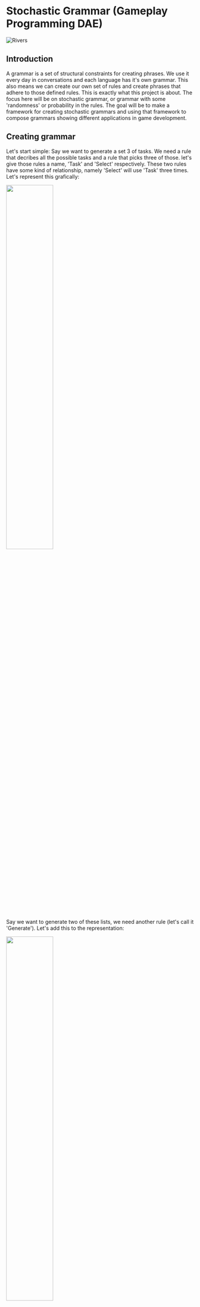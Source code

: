 # Stochastic Grammar (Gameplay Programming DAE)

![Rivers](https://user-images.githubusercontent.com/48439256/213487819-5ea514a6-3048-49b4-852a-a953967aa1ba.gif)

## Introduction
A grammar is a set of structural constraints for creating phrases. We use it every day in conversations and each language has it's own grammar. This also means we can create our own set of rules and create phrases that adhere to those defined rules. This is exactly what this project is about. The focus here will be on stochastic grammar, or grammar with some 'randomness' or probability in the rules. The goal will be to make a framework for creating stochastic grammars and using that framework to compose grammars showing different applications in game development.

## Creating grammar
Let's start simple: Say we want to generate a set 3 of tasks. We need a rule that decribes all the possible tasks and a rule that picks three of those. let's give those rules a name, 'Task' and 'Select' respectively. These two rules have some kind of relationship, namely 'Select' will use 'Task' three times. Let's represent this grafically: 

<img src="https://user-images.githubusercontent.com/48439256/213495374-c4f1c691-be54-4aee-aa73-b58395c6e397.png" width=50% height=50%>

Say we want to generate two of these lists, we need another rule (let's call it 'Generate'). Let's add this to the representation:

<img src="https://user-images.githubusercontent.com/48439256/213496360-2d6c1024-1c2c-45f3-8c10-f683386b7f44.png" width=50% height=50%>

This starts to look a lot like a tree, so that will be how we will structure the grammar! We will have a couple of different types of nodes in our grammar tree that will allow us to define different rules. A phrase will be represented as a vector and when the grammar has to generate a phrase, the grammar tree will be traversed and the nodes will append the correct elements to this phrase vector.

### Leaf node
This node will always be at the end of a branch and contains our payload. In most case, this will be a string but the framework will allow you to add any type as the payload. This allows us to even add a callable object as the payload, which is uses in the Rivers and L-System example. This payload will be added to the phrase vector.

### Sequence node
This node contains a list of other nodes it will execute in order. It will add the result of each of these 'childnodes' to the phrase vector.

### Selector node
This node contains a list of other nodes. It will pick one of these childnodes and add it's result to the phrase vector.

## Allowing for randomness
We now has a framework that supports a basic grammar, but there is almost no probability involved. Only the selector node will pick a random childnode, but right now each childnode has the same chance to be picked. Let's add some weight values to that selector node and introduce some other nodes to allow for more randomness.

### Selector node
Each node will be paired with a weight. The bigger the weight, the more likely it will be picked. Each time a childnode is needed, the weightd of all the childnodes are summed up, and a random number between 0 and this sum is picked. The for each node, it is checked if the weight is bigger than this random number. If this is the case, we've found our childnode! If not, we substract the weight from this random number and keep going.

### Repetition node
This node will repeat another node based on a chance. Every time the childnode is executed, it's result will be added ti the phrase vector.

## Adding recursion
Now all this randomness can lead to phrases that keep generating due to recursion. One node has a chance to call another node, which calls the first node again and so on and so on. To prevent this, I've added a node that supports recursion safely by setting a recursion depth. Once this depth is reached, the node will call a fallback node and that will be added to the phrase vector. For simple grammars, this node isn't really needed, but more complex grammars will have more recursion and will have more chance to reach the end of the stack and cause a stack overflow. This recursion node will also reduce the risk of that happening. 

## Parsing rules as strings
I also added the functionality to the framework to create the rules based on a string instead of adding every node manually. The parser will automatically create the rule from a string. Here's how the parsing works:
* Each string is a single rule
* Leafnodes are also considered rules
  - *If there are not strings, they will need to be added manually!*
* Rules need to be seperated by an operator:
  - sequence: [rule] & [rule]
  -	selector: [weight] [rule] | [weight] [rule]
  -	repetiton: [rule] # [times]
  -	recursion: [fallback rule] -> [normal rule]

## Applications
### L-Systems
I needed a way to confirm if the grammar was working correctly. So I looked for some examples of grammar generated sequences and came across L-Systems. L-Systems are an example of formal grammar and can create self-similar fractals. So I tested out the framwork by creating some grammars that mimic the rules of some L-Systems, in particular the fractal plant. L-Systems use recursion to generate the phrase and the max recursion depth is in this context also called iterations. To visualize the result, each leaf node coincides with a drawing action (a function!), slowly creating the fractal.
Here you can see the influence the recursion depth has on the fractal, which also illustrates why it could also be called iterations.

![LSystemGif](https://user-images.githubusercontent.com/48439256/213525137-a409a690-1b95-47b0-941a-eceb74aab8b8.gif)

### River generation
Now I had this L-System set up, but this does not use a stochastic grammar! So the next step was to add some randomness to it. So I copied over the drawing functions from the L-Systems and wrote my own grammar that uses those functions to generate a random river. I added option for how the rivier should proceed (keep going, turn or split up) and I've given the some weights. Even with such simple grammar, the result is quite good! Here, you can also see the strength of stochastic grammars: Tweaking the weights will give you very different results and you can fine tune them for your application.

![Rivers](https://user-images.githubusercontent.com/48439256/213487819-5ea514a6-3048-49b4-852a-a953967aa1ba.gif)

### Shop generation
Now let's go back to a simple textbased example: let's make a grammar that can generate the contents of a shop. Here you can see the different rule I created for this shop to generate as well as one possible shop create from this grammar:

<img src="https://user-images.githubusercontent.com/48439256/213527104-35272f36-72bd-44ae-ba8b-0c7f12e71891.png" width=50% height=50%>
<img src="https://user-images.githubusercontent.com/48439256/213526915-4a17af65-d2c4-4741-9cf1-7bf9573f83c7.png" width=50% height=50%>

## Conclusion
All in all, grammar can be used for a variety of things, especially in generating things. And stochastic grammar are very powerful here, since it allows for probability to play a role. This results in generating random sequences following structured rules, or, in other word, creating structured randomness! I've dabble with different applications ranging from river generation to creating a shop. This only is a small sample of what is possible: the tree-like structure could allow stochastic grammar to generate behaviour trees, one could generate different styles of enemy behaviour,... .
Still this framework can be expanded:
- The parser could be expanded to allow for nesting rules with parentheses
- The framework could allow grammar to be loaded in from a text file
- New types of nodes could be added, like a node that switches between two rule every time it gets executed
- ...

## References
This research was based on [this paper](http://www.gameaipro.com/GameAIPro3/GameAIPro3_Chapter36_Stochastic_Grammars_Not_Just_for_Words.pdf) published in Game AI Pro 3.
